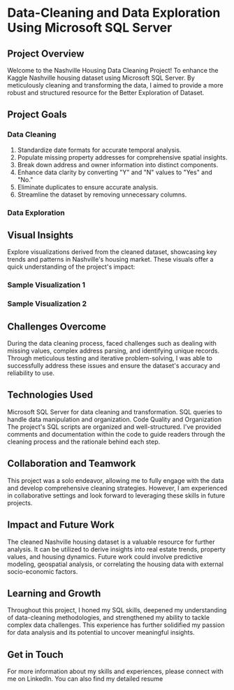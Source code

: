# Data-Cleaning and Data Exploration Using Microsoft SQL Server

## Project Overview
Welcome to the Nashville Housing Data Cleaning Project! To enhance the Kaggle Nashville housing dataset using Microsoft SQL Server. By meticulously cleaning and transforming the data, I aimed to provide a more robust and structured resource for the Better Exploration of Dataset.

## Project Goals
### Data Cleaning
1. Standardize date formats for accurate temporal analysis.
2. Populate missing property addresses for comprehensive spatial insights.
3. Break down address and owner information into distinct components.
4. Enhance data clarity by converting "Y" and "N" values to "Yes" and "No."
5. Eliminate duplicates to ensure accurate analysis.
6. Streamline the dataset by removing unnecessary columns.
### Data Exploration


## Visual Insights
Explore visualizations derived from the cleaned dataset, showcasing key trends and patterns in Nashville's housing market. These visuals offer a quick understanding of the project's impact:

### Sample Visualization 1
### Sample Visualization 2

## Challenges Overcome
During the data cleaning process, faced challenges such as dealing with missing values, complex address parsing, and identifying unique records. Through meticulous testing and iterative problem-solving, I was able to successfully address these issues and ensure the dataset's accuracy and reliability to use.

## Technologies Used
Microsoft SQL Server for data cleaning and transformation.
SQL queries to handle data manipulation and organization.
Code Quality and Organization
The project's SQL scripts are organized and well-structured. I've provided comments and documentation within the code to guide readers through the cleaning process and the rationale behind each step.

## Collaboration and Teamwork
This project was a solo endeavor, allowing me to fully engage with the data and develop comprehensive cleaning strategies. However, I am experienced in collaborative settings and look forward to leveraging these skills in future projects.

## Impact and Future Work
The cleaned Nashville housing dataset is a valuable resource for further analysis. It can be utilized to derive insights into real estate trends, property values, and housing dynamics. Future work could involve predictive modeling, geospatial analysis, or correlating the housing data with external socio-economic factors.

## Learning and Growth
Throughout this project, I honed my SQL skills, deepened my understanding of data-cleaning methodologies, and strengthened my ability to tackle complex data challenges. This experience has further solidified my passion for data analysis and its potential to uncover meaningful insights.

## Get in Touch
For more information about my skills and experiences, please connect with me on LinkedIn. You can also find my detailed resume 
